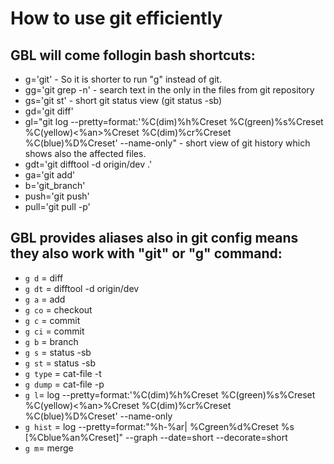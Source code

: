 # How to use git efficiently 

## GBL will come follogin bash shortcuts:

* g='git' - So it is shorter to run "g" instead of git.
* gg='git grep -n'  - search text in the only in the files from git repository
* gs='git st'  - short git status view (git status -sb)
* gd='git diff'
* gl="git log --pretty=format:'%C(dim)%h%Creset  %C(green)%s%Creset %C(yellow)<%an>%Creset %C(dim)%cr%Creset %C(blue)%D%Creset' --name-only"  - short view of git history which shows also the affected files.
* gdt='git difftool -d origin/dev .'
* ga='git add'
* b='git_branch'
* push='git push'
* pull='git pull -p'


## GBL provides aliases also in git config means they also work with "git" or "g" command:
* `g d`  = diff
* `g dt` = difftool -d origin/dev
* `g a`  = add
* `g co` = checkout
* `g c`  = commit
* `g ci` = commit
* `g b` = branch
* `g s` = status -sb
* `g st` = status -sb
* `g type` = cat-file -t
* `g dump` = cat-file -p
* `g l`= log --pretty=format:'%C(dim)%h%Creset  %C(green)%s%Creset %C(yellow)<%an>%Creset %C(dim)%cr%Creset %C(blue)%D%Creset' --name-only
* `g hist` = log --pretty=format:\"%h-%ar| %Cgreen%d%Creset %s [%Cblue%an%Creset]\" --graph --date=short --decorate=short
* `g m`= merge
